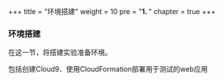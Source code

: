 +++
title = "环境搭建"
weight = 10
pre = "<b>1. </b>"
chapter = true
+++

### 环境搭建



在这一节，将搭建实验准备环境。

包括创建Cloud9、使用CloudFormation部署用于测试的web应用
